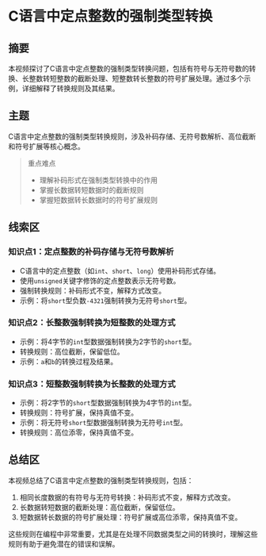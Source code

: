 # C语言中定点整数的强制类型转换

## 摘要

本视频探讨了C语言中定点整数的强制类型转换问题，包括有符号与无符号数的转换、长整数转短整数的截断处理、短整数转长整数的符号扩展处理。通过多个示例，详细解释了转换规则及其结果。

## 主题

C语言中定点整数的强制类型转换规则，涉及补码存储、无符号数解析、高位截断和符号扩展等核心概念。

> 重点难点
>
> - 理解补码形式在强制类型转换中的作用
> - 掌握长数据转短数据时的截断规则
> - 掌握短数据转长数据时的符号扩展规则

## 线索区

### 知识点1：定点整数的补码存储与无符号数解析
- C语言中的定点整数（如`int`、`short`、`long`）使用补码形式存储。
- 使用`unsigned`关键字修饰的定点整数表示无符号数。
- 强制转换规则：补码形式不变，解释方式改变。
- 示例：将`short`型负数`-4321`强制转换为无符号`short`型。

### 知识点2：长整数强制转换为短整数的处理方式
- 示例：将4字节的`int`型数据强制转换为2字节的`short`型。
- 转换规则：高位截断，保留低位。
- 示例：`a`和`b`的转换过程及结果。

### 知识点3：短整数强制转换为长整数的处理方式
- 示例：将2字节的`short`型数据强制转换为4字节的`int`型。
- 转换规则：符号扩展，保持真值不变。
- 示例：将无符号`short`型数据强制转换为无符号`int`型。
- 转换规则：高位添零，保持真值不变。

## 总结区

本视频总结了C语言中定点整数的强制类型转换规则，包括：
1. 相同长度数据的有符号与无符号转换：补码形式不变，解释方式改变。
2. 长数据转短数据的截断处理：高位截断，保留低位。
3. 短数据转长数据的符号扩展处理：符号扩展或高位添零，保持真值不变。

这些规则在编程中非常重要，尤其是在处理不同数据类型之间的转换时，理解这些规则有助于避免潜在的错误和误解。